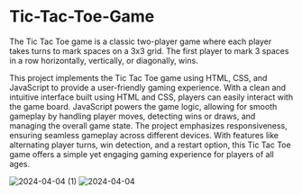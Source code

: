 # Tic-Tac-Toe-Game
The Tic Tac Toe game is a classic two-player game where each player takes turns to mark spaces on a 3x3 grid. The first player to mark 3 spaces in a row horizontally, vertically, or diagonally, wins. 

This project implements the Tic Tac Toe game using HTML, CSS, and JavaScript to provide a user-friendly gaming experience.
With a clean and intuitive interface built using HTML and CSS, players can easily interact with the game board. JavaScript powers the game logic, allowing for smooth gameplay by handling player moves, detecting wins or draws, and managing the overall game state. The project emphasizes responsiveness, ensuring seamless gameplay across different devices. With features like alternating player turns, win detection, and a restart option, this Tic Tac Toe game offers a simple yet engaging gaming experience for players of all ages.

![2024-04-04 (1)](https://github.com/aishsanidhar8/Tic-Tac-Toe-Game/assets/145269207/4a4699c1-72b4-4e57-b25e-f62a3dacc5ec)
![2024-04-04](https://github.com/aishsanidhar8/Tic-Tac-Toe-Game/assets/145269207/3048bc32-1fc2-4b50-8706-99e0c5fc2d4f)
